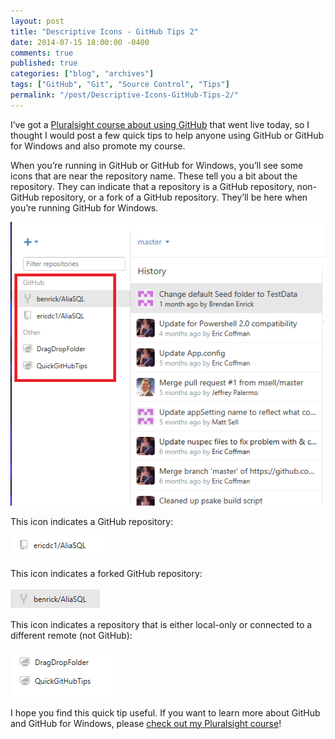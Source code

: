 ```yaml
---
layout: post
title: "Descriptive Icons - GitHub Tips 2"
date: 2014-07-15 18:00:00 -0400
comments: true
published: true
categories: ["blog", "archives"]
tags: ["GitHub", "Git", "Source Control", "Tips"]
permalink: "/post/Descriptive-Icons-GitHub-Tips-2/"
---
```

<!-- more -->



<p>I’ve got a <a href="http://pluralsight.com/training/Courses/TableOfContents/github-windows-developers" target="_blank">Pluralsight course about using GitHub</a> that went live today, so I thought I would post a few quick tips to help anyone using GitHub or GitHub for Windows and also promote my course.</p> <p>When you’re running in GitHub or GitHub for Windows, you’ll see some icons that are near the repository name. These tell you a bit about the repository. They can indicate that a repository is a GitHub repository, non-GitHub repository, or a fork of a GitHub repository. They’ll be here when you’re running GitHub for Windows.</p> <p><a href="/images/files/HighlightGitHubIcons.png"><img title="HighlightGitHubIcons" style="border-left-width: 0px; max-width: 100%; border-right-width: 0px; border-bottom-width: 0px; display: inline; border-top-width: 0px" border="0" alt="HighlightGitHubIcons" src="/images/files/HighlightGitHubIcons_thumb.png"></a> </p> <p>This icon indicates a GitHub repository:</p> <p><a href="/images/files/GitHubIcon.png"><img title="GitHubIcon" style="border-left-width: 0px; border-right-width: 0px; border-bottom-width: 0px; display: inline; border-top-width: 0px" border="0" alt="GitHubIcon" src="/images/files/GitHubIcon_thumb.png"></a> </p> <p>This icon indicates a forked GitHub repository:</p> <p><a href="/images/files/ForkedIcon.png"><img title="ForkedIcon" style="border-left-width: 0px; border-right-width: 0px; border-bottom-width: 0px; display: inline; border-top-width: 0px" border="0" alt="ForkedIcon" src="/images/files/ForkedIcon_thumb.png"></a> </p> <p>This icon indicates a repository that is either local-only or connected to a different remote (not GitHub):</p> <p><a href="/images/files/LocalOrOtherRemoteIcon.png"><img title="LocalOrOtherRemoteIcon" style="border-left-width: 0px; border-right-width: 0px; border-bottom-width: 0px; display: inline; border-top-width: 0px" border="0" alt="LocalOrOtherRemoteIcon" src="/images/files/LocalOrOtherRemoteIcon_thumb.png"></a> </p> <p>I hope you find this quick tip useful. If you want to learn more about GitHub and GitHub for Windows, please <a href="http://pluralsight.com/training/Courses/TableOfContents/github-windows-developers" target="_blank">check out my Pluralsight course</a>!</p>
